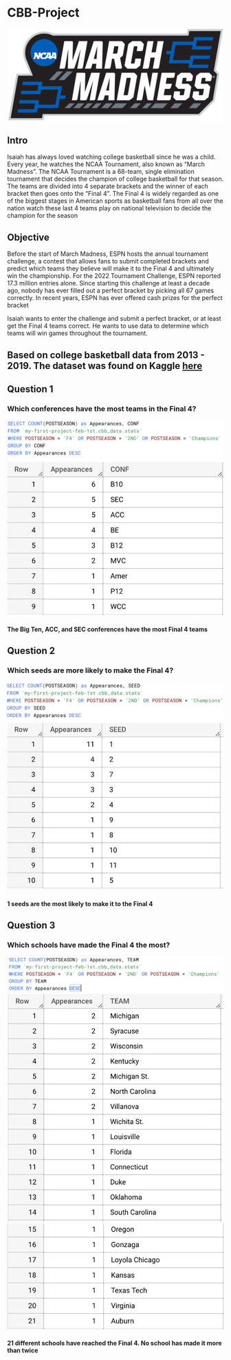 # CBB-Project
![](https://github.com/JPascal95/CBB-Project/blob/main/images/March_Madness_logo.png)

## Intro
Isaiah has always loved watching college basketball since he was a child. Every year, he watches the NCAA Tournament, also known as “March Madness”. The NCAA Tournament is a 68-team, single elimination tournament that decides the champion of college basketball for that season. The teams are divided into 4 separate brackets and the winner of each bracket then goes onto the “Final 4”. The Final 4 is widely regarded as one of the biggest stages in American sports as basketball fans from all over the nation watch these last 4 teams play on national television to decide the champion for the season

## Objective
Before the start of March Madness, ESPN hosts the annual tournament challenge, a contest that allows fans to submit completed brackets and predict which teams they believe will make it to the Final 4 and ultimately win the championship. For the 2022 Tournament Challenge, ESPN reported 17.3 million entries alone. Since starting this challenge at least a decade ago, nobody has ever filled out a perfect bracket by picking all 67 games correctly. In recent years, ESPN has ever offered cash prizes for the perfect bracket

Isaiah wants to enter the challenge and submit a perfect bracket, or at least get the Final 4 teams correct. He wants to use data to determine which teams will win games throughout the tournament. 

## Based on college basketball data from 2013 - 2019. The dataset was found on Kaggle [here](https://www.kaggle.com/datasets/andrewsundberg/college-basketball-dataset?resource=download)

## Question 1
### Which conferences have the most teams in the Final 4?

![](https://github.com/JPascal95/CBB-Project/blob/main/images/CONF%20Final%204%20Apps%20Query.png)
![](https://github.com/JPascal95/CBB-Project/blob/main/images/CONF%20Final%204%20Apps.png)
 
#### The Big Ten, ACC, and SEC conferences have the most Final 4 teams

## Question 2
### Which seeds are more likely to make the Final 4?

![](https://github.com/JPascal95/CBB-Project/blob/main/images/Seed%20Final%204%20Apps%20Query.png)
![](https://github.com/JPascal95/CBB-Project/blob/main/images/Seed%20Final%204%20Apps.png)

#### 1 seeds are the most likely to make it to the Final 4


## Question 3
### Which schools have made the Final 4 the most?

![](https://github.com/JPascal95/CBB-Project/blob/main/images/Team%20Final%204%20Apps%20Query.png)
![](https://github.com/JPascal95/CBB-Project/blob/main/images/Team%20Final%204%20Apps%20pt%201.png)
![](https://github.com/JPascal95/CBB-Project/blob/main/images/Team%20Final%204%20Apps%20pt%202.png)

#### 21 different schools have reached the Final 4. No school has made it more than twice

